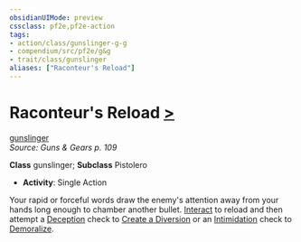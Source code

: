 ```yaml
---
obsidianUIMode: preview
cssclass: pf2e,pf2e-action
tags:
- action/class/gunslinger-g-g
- compendium/src/pf2e/g&g
- trait/class/gunslinger
aliases: ["Raconteur's Reload"]
---
```

# Raconteur's Reload [>](chapter-9-playing-the-game.md#Actions "Single Action")
[gunslinger](rules/traits/gunslinger-g-g.md)  
*Source: Guns & Gears p. 109*  

**Class** gunslinger; **Subclass** Pistolero
- **Activity**: Single Action

Your rapid or forceful words draw the enemy's attention away from your hands long enough to chamber another bullet. [Interact](interact.md) to reload and then attempt a [Deception](../../compendium/skills.md#Deception) check to [Create a Diversion](create-a-diversion.md) or an [Intimidation](../../compendium/skills.md#Intimidation) check to [Demoralize](demoralize.md).